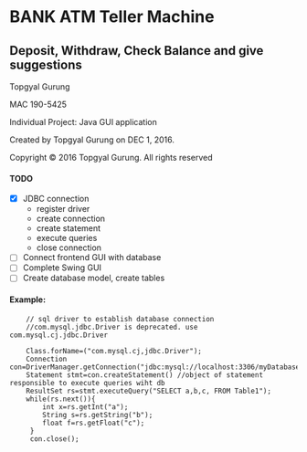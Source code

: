 # BANK ATM Teller Machine
## Deposit, Withdraw, Check Balance and give suggestions

Topgyal Gurung

MAC 190-5425

Individual Project: Java GUI application

Created by Topgyal Gurung on DEC 1, 2016.

Copyright © 2016 Topgyal Gurung. All rights reserved

#### TODO 

- [x] JDBC connection
	- register driver
    - create connection
    - create statement
    - execute queries
    - close connection
- [ ] Connect frontend GUI with database
- [ ] Complete Swing GUI
- [ ] Create database model, create tables 

#### Example:
```
	// sql driver to establish database connection
	//com.mysql.jdbc.Driver is deprecated. use com.mysql.cj.jdbc.Driver

	Class.forName=("com.mysql.cj,jdbc.Driver"); 
	Connection con=DriverManager.getConnection("jdbc:mysql://localhost:3306/myDatabase","root","password");
	Statement stmt=con.createStatement() //object of statement responsible to execute queries wiht db
	ResultSet rs=stmt.executeQuery("SELECT a,b,c, FROM Table1");
	while(rs.next()){
		int x=rs.getInt("a");
		String s=rs.getString("b");
		float f=rs.getFloat("c");
	 }
	 con.close();
	 
 ```